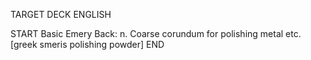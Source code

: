 TARGET DECK
ENGLISH

START
Basic
Emery
Back: n. Coarse corundum for polishing metal etc. [greek smeris polishing powder]
END
